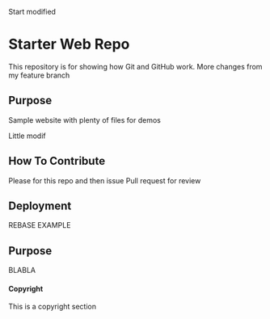Start modified

# Starter Web Repo

This repository is for showing how Git and GitHub work. More changes from my feature branch

## Purpose

Sample website with plenty of files for demos

Little modif

## How To Contribute

Please for this repo and then issue Pull request for review 

## Deployment

REBASE EXAMPLE

## Purpose


BLABLA


#### Copyright

This is a copyright section